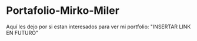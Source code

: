 # Portafolio-Mirko-Miler
Aquí les dejo por si estan interesados para ver mi portfolio:
"INSERTAR LINK EN FUTURO"